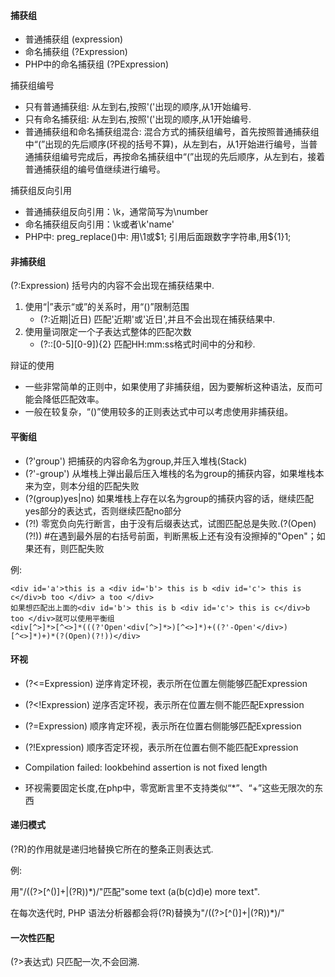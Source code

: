 #### 捕获组
- 普通捕获组 (expression)
- 命名捕获组 (?<name>Expression) 
- PHP中的命名捕获组 (?P<name>Expression)

捕获组编号
- 只有普通捕获组:    从左到右,按照'('出现的顺序,从1开始编号.
- 只有命名捕获组:    从左到右,按照'('出现的顺序,从1开始编号.
- 普通捕获组和命名捕获组混合:    混合方式的捕获组编号，首先按照普通捕获组中“(”出现的先后顺序(环视的括号不算)，从左到右，从1开始进行编号，当普通捕获组编号完成后，再按命名捕获组中“(”出现的先后顺序，从左到右，接着普通捕获组的编号值继续进行编号。

捕获组反向引用
- 普通捕获组反向引用：\k<number>，通常简写为\number
- 命名捕获组反向引用：\k<name>或者\k'name'
- PHP中: preg_replace()中: 用\\1或$1; 引用后面跟数字字符串,用\${1}1;

#### 非捕获组

(?:Expression) 括号内的内容不会出现在捕获结果中.
1. 使用“|”表示“或”的关系时，用“()”限制范围    
    - (?:近期|近日)    匹配'近期'或'近日',并且不会出现在捕获结果中.
2. 使用量词限定一个子表达式整体的匹配次数
    - (?::[0-5][0-9]){2}    匹配HH:mm:ss格式时间中的分和秒.

辩证的使用
- 一些非常简单的正则中，如果使用了非捕获组，因为要解析这种语法，反而可能会降低匹配效率。
- 一般在较复杂，“()”使用较多的正则表达式中可以考虑使用非捕获组。

#### 平衡组    
- (?'group') 把捕获的内容命名为group,并压入堆栈(Stack)
- (?'-group') 从堆栈上弹出最后压入堆栈的名为group的捕获内容，如果堆栈本来为空，则本分组的匹配失败
- (?(group)yes|no) 如果堆栈上存在以名为group的捕获内容的话，继续匹配yes部分的表达式，否则继续匹配no部分
- (?!) 零宽负向先行断言，由于没有后缀表达式，试图匹配总是失败.(?(Open)(?!)) #在遇到最外层的右括号前面，判断黑板上还有没有没擦掉的"Open"；如果还有，则匹配失败
 
例:
```
<div id='a'>this is a <div id='b'> this is b <div id='c'> this is c</div>b too </div> a too </div>
如果想匹配出上面的<div id='b'> this is b <div id='c'> this is c</div>b too </div>就可以使用平衡组
<div[^>]*>[^<>]*(((?'Open'<div[^>]*>)[^<>]*)+((?'-Open'</div>)[^<>]*)+)*(?(Open)(?!))</div>
```

#### 环视
- (?<=Expression)     逆序肯定环视，表示所在位置左侧能够匹配Expression
- (?<!Expression)    逆序否定环视，表示所在位置左侧不能匹配Expression
- (?=Expression)    顺序肯定环视，表示所在位置右侧能够匹配Expression
- (?!Expression)    顺序否定环视，表示所在位置右侧不能匹配Expression

- Compilation failed: lookbehind assertion is not fixed length
- 环视需要固定长度,在php中，零宽断言里不支持类似“*”、“+”这些无限次的东西

#### 递归模式

(?R)的作用就是递归地替换它所在的整条正则表达式.

例:

用"/\((?>[^()]+|(?R))*\)/"匹配"some text (a(b(c)d)e) more text".

在每次迭代时, PHP 语法分析器都会将(?R)替换为"/\((?>[^()]+|(?R))*\)/"

#### 一次性匹配

(?>表达式) 只匹配一次,不会回溯.

